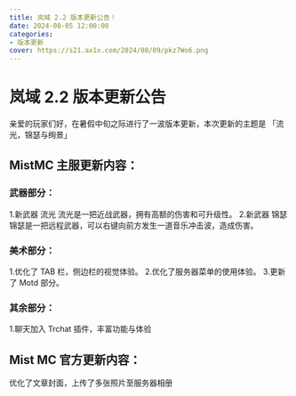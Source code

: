 ```yaml
---
title: 岚域 2.2 版本更新公告！
date: 2024-08-05 12:00:00
categories: 
- 版本更新
cover: https://s21.ax1x.com/2024/08/09/pkz7Wo6.png
---
```

# 岚域 2.2 版本更新公告
亲爱的玩家们好，在暑假中旬之际进行了一波版本更新，本次更新的主题是
「流光，锦瑟与绚景」
## MistMC 主服更新内容：
### 武器部分：
1.新武器 流光
流光是一把近战武器，拥有高额的伤害和可升级性。
2.新武器 锦瑟
锦瑟是一把远程武器，可以右键向前方发生一道音乐冲击波，造成伤害。
### 美术部分：
1.优化了 TAB 栏，侧边栏的视觉体验。
2.优化了服务器菜单的使用体验。
3.更新了 Motd 部分。
### 其余部分：
1.聊天加入 Trchat 插件，丰富功能与体验
## Mist MC 官方更新内容：
优化了文章封面，上传了多张照片至服务器相册